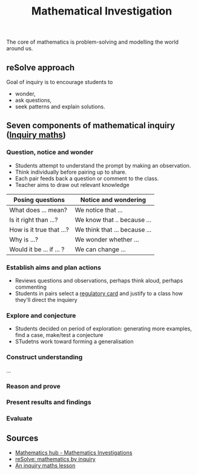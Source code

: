 ﻿---
backlinks:
- title: Teaching Mathematics
  url: /memex/sense/Teaching/Mathematics/teaching-mathematics.html
tags: teaching-mathematics
title: Mathematical Investigation
type: note
---
The core of mathematics is problem-solving and modelling the world around us.

## reSolve approach

Goal of inquiry is to encourage students to

- wonder,
- ask questions,
- seek patterns and explain solutions.

## Seven components of mathematical inquiry ([Inquiry maths](https://www.inquirymaths.com/home/an-inquiry-lesson))

### Question, notice and wonder

- Students attempt to understand the prompt by making an observation.
- Think individually before pairing up to share. 
- Each pair feeds back a question or comment to the class.
- Teacher aims to draw out relevant knowledge

| Posing questions | Notice and wondering |
| --- | --- |
| What does ... mean? | We notice that ... |
| Is it right than ...? | We know that .. because ... |
| How is it true that ...? | We think that ... because ... |
| Why is ...?  | We wonder whether ... |
| Would it be ... if ... ? | We can change ... |

### Establish aims and plan actions

- Reviews questions and observations, perhaps think aloud, perhaps commenting
- Students in pairs select a [regulatory card](https://www.inquirymaths.com/home/Regulatory-cards) and justify to a class how they'll direct the inquiery

### Explore and conjecture

- Students decided on period of exploration: generating more examples, find a case, make/test a conjecture
- STudetns work toward forming a generalisation

### Construct understanding

...

### Reason and prove

### Present results and findings

### Evaluate


## Sources

- [Mathematics hub - Mathematics Investigations](https://www.mathematicshub.edu.au/plan-teach-and-assess/teaching/teaching-strategies/mathematics-investigation/)
- [reSolve: mathematics by inquiry](https://www.resolve.edu.au/1-reSolve-mathematics) 
- [An inquiry maths lesson](https://www.inquirymaths.com/home/an-inquiry-lesson)